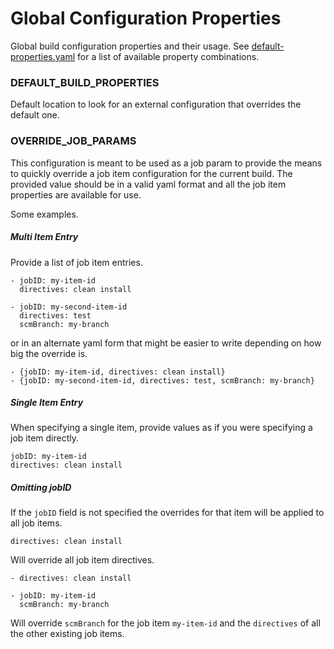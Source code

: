 # Global Configuration Properties

Global build configuration properties and their usage. 
See [default-properties.yaml](../../resources/default-properties.yaml) for a list of available property combinations. 

### DEFAULT_BUILD_PROPERTIES
Default location to look for an external configuration that overrides the default one. 

### OVERRIDE_JOB_PARAMS
This configuration is meant to be used as a job param to provide the means to quickly override a job item configuration for the current build.
The provided value should be in a valid yaml format and all the job item properties are available for use.

Some examples.

##### Multi Item Entry
Provide a list of job item entries.

```
- jobID: my-item-id
  directives: clean install
  
- jobID: my-second-item-id
  directives: test
  scmBranch: my-branch
```

or in an alternate yaml form that might be easier to write depending on how big the override is.

```
- {jobID: my-item-id, directives: clean install}
- {jobID: my-second-item-id, directives: test, scmBranch: my-branch}
```

##### Single Item Entry
When specifying a single item, provide values as if you were specifying a job item directly.

```
jobID: my-item-id
directives: clean install
```

##### Omitting jobID 

If the `jobID` field is not specified the overrides for that item will be applied to all job items. 

```
directives: clean install
```

Will override all job item directives.

```
- directives: clean install
  
- jobID: my-item-id
  scmBranch: my-branch
```

Will override `scmBranch` for the job item `my-item-id` and the `directives` of all the other existing job items.
